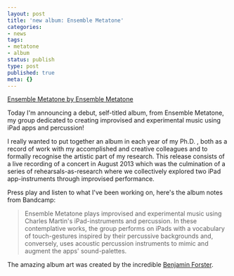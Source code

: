 ```yaml
---
layout: post
title: 'new album: Ensemble Metatone'
categories:
- news
tags:
- metatone
- album
status: publish
type: post
published: true
meta: {}
---
```


[Ensemble Metatone by Ensemble Metatone](http://charlesmartin.bandcamp.com/album/ensemble-metatone)

Today I'm announcing a debut, self-titled album, from Ensemble Metatone, my group dedicated to creating improvised and experimental music using iPad apps and percussion!

I really wanted to put together an album in each year of my Ph.D. , both as a record of work with my accomplished and creative colleagues and to formally recognise the artistic part of my research. This release consists of a live recording of a concert in August 2013 which was the culmination of a series of rehearsals-as-research where we collectively explored two iPad app-instruments through improvised performance.

Press play and listen to what I've been working on, here's the album notes from Bandcamp:

>Ensemble Metatone plays improvised and experimental music using Charles Martin's iPad-instruments and percussion. In these contemplative works, the group performs on iPads with a vocabulary of touch-gestures inspired by their percussive backgrounds and, conversely, uses acoustic percussion instruments to mimic and augment the apps' sound-palettes.

The amazing album art was created by the incredible 
[Benjamin Forster](http://emptybook.net).
